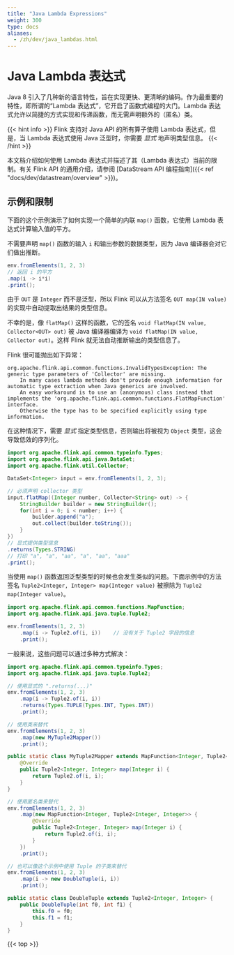 ```yaml
---
title: "Java Lambda Expressions"
weight: 300
type: docs
aliases:
  - /zh/dev/java_lambdas.html
---
```

<!--
Licensed to the Apache Software Foundation (ASF) under one
or more contributor license agreements.  See the NOTICE file
distributed with this work for additional information
regarding copyright ownership.  The ASF licenses this file
to you under the Apache License, Version 2.0 (the
"License"); you may not use this file except in compliance
with the License.  You may obtain a copy of the License at

  http://www.apache.org/licenses/LICENSE-2.0

Unless required by applicable law or agreed to in writing,
software distributed under the License is distributed on an
"AS IS" BASIS, WITHOUT WARRANTIES OR CONDITIONS OF ANY
KIND, either express or implied.  See the License for the
specific language governing permissions and limitations
under the License.
-->

# Java Lambda 表达式

Java 8 引入了几种新的语言特性，旨在实现更快、更清晰的编码。作为最重要的特性，即所谓的“Lambda 表达式”，它开启了函数式编程的大门。Lambda 表达式允许以简捷的方式实现和传递函数，而无需声明额外的（匿名）类。

{{< hint info >}}
Flink 支持对 Java API 的所有算子使用 Lambda 表达式，但是，当 Lambda 表达式使用 Java 泛型时，你需要 *显式* 地声明类型信息。
{{< /hint >}}

本文档介绍如何使用 Lambda 表达式并描述了其（Lambda 表达式）当前的限制。有关 Flink API 的通用介绍，请参阅 [DataStream API 编程指南]({{< ref "docs/dev/datastream/overview" >}})。

## 示例和限制

下面的这个示例演示了如何实现一个简单的内联 `map()` 函数，它使用 Lambda 表达式计算输入值的平方。

不需要声明 `map()` 函数的输入 `i` 和输出参数的数据类型，因为 Java 编译器会对它们做出推断。

```java
env.fromElements(1, 2, 3)
// 返回 i 的平方
.map(i -> i*i)
.print();
```

由于 `OUT` 是 `Integer` 而不是泛型，所以 Flink 可以从方法签名 `OUT map(IN value)` 的实现中自动提取出结果的类型信息。

不幸的是，像 `flatMap()` 这样的函数，它的签名 `void flatMap(IN value, Collector<OUT> out)` 被 Java 编译器编译为 `void flatMap(IN value, Collector out)`。这样 Flink 就无法自动推断输出的类型信息了。

Flink 很可能抛出如下异常：

```
org.apache.flink.api.common.functions.InvalidTypesException: The generic type parameters of 'Collector' are missing.
    In many cases lambda methods don't provide enough information for automatic type extraction when Java generics are involved.
    An easy workaround is to use an (anonymous) class instead that implements the 'org.apache.flink.api.common.functions.FlatMapFunction' interface.
    Otherwise the type has to be specified explicitly using type information.
```

在这种情况下，需要 *显式* 指定类型信息，否则输出将被视为 `Object` 类型，这会导致低效的序列化。

```java
import org.apache.flink.api.common.typeinfo.Types;
import org.apache.flink.api.java.DataSet;
import org.apache.flink.util.Collector;

DataSet<Integer> input = env.fromElements(1, 2, 3);

// 必须声明 collector 类型
input.flatMap((Integer number, Collector<String> out) -> {
    StringBuilder builder = new StringBuilder();
    for(int i = 0; i < number; i++) {
        builder.append("a");
        out.collect(builder.toString());
    }
})
// 显式提供类型信息
.returns(Types.STRING)
// 打印 "a", "a", "aa", "a", "aa", "aaa"
.print();
```

当使用 `map()` 函数返回泛型类型的时候也会发生类似的问题。下面示例中的方法签名 `Tuple2<Integer, Integer> map(Integer value)` 被擦除为 `Tuple2 map(Integer value)`。

```java
import org.apache.flink.api.common.functions.MapFunction;
import org.apache.flink.api.java.tuple.Tuple2;

env.fromElements(1, 2, 3)
    .map(i -> Tuple2.of(i, i))    // 没有关于 Tuple2 字段的信息
    .print();
```

一般来说，这些问题可以通过多种方式解决：

```java
import org.apache.flink.api.common.typeinfo.Types;
import org.apache.flink.api.java.tuple.Tuple2;

// 使用显式的 ".returns(...)"
env.fromElements(1, 2, 3)
    .map(i -> Tuple2.of(i, i))
    .returns(Types.TUPLE(Types.INT, Types.INT))
    .print();

// 使用类来替代
env.fromElements(1, 2, 3)
    .map(new MyTuple2Mapper())
    .print();

public static class MyTuple2Mapper extends MapFunction<Integer, Tuple2<Integer, Integer>> {
    @Override
    public Tuple2<Integer, Integer> map(Integer i) {
        return Tuple2.of(i, i);
    }
}

// 使用匿名类来替代
env.fromElements(1, 2, 3)
    .map(new MapFunction<Integer, Tuple2<Integer, Integer>> {
        @Override
        public Tuple2<Integer, Integer> map(Integer i) {
            return Tuple2.of(i, i);
        }
    })
    .print();

// 也可以像这个示例中使用 Tuple 的子类来替代
env.fromElements(1, 2, 3)
    .map(i -> new DoubleTuple(i, i))
    .print();

public static class DoubleTuple extends Tuple2<Integer, Integer> {
    public DoubleTuple(int f0, int f1) {
        this.f0 = f0;
        this.f1 = f1;
    }
}
```

{{< top >}}
